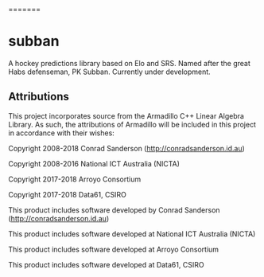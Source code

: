 =======
# subban
A hockey predictions library based on Elo and SRS. Named after the great Habs defenseman, PK Subban. Currently under development.

## Attributions
This project incorporates source from the Armadillo C++ Linear Algebra Library.
As such, the attributions of Armadillo will be included in this project in accordance with their wishes:

Copyright 2008-2018 Conrad Sanderson (http://conradsanderson.id.au)

Copyright 2008-2016 National ICT Australia (NICTA)

Copyright 2017-2018 Arroyo Consortium

Copyright 2017-2018 Data61, CSIRO

This product includes software developed by Conrad Sanderson (http://conradsanderson.id.au)

This product includes software developed at National ICT Australia (NICTA)

This product includes software developed at Arroyo Consortium

This product includes software developed at Data61, CSIRO

